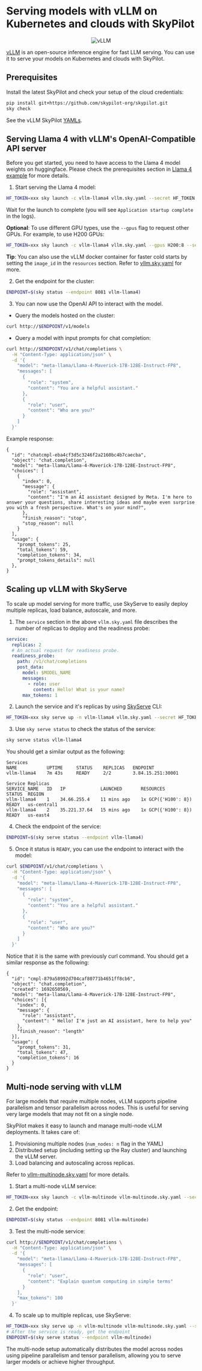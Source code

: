 <!-- $REMOVE -->
# Serving models with vLLM on Kubernetes and clouds with SkyPilot
<!-- $END_REMOVE -->
<!-- $UNCOMMENT# vLLM: Easy, Fast, and Cheap LLM Inference -->

<p align="center">
    <img src="https://i.imgur.com/yxtzPEu.png" alt="vLLM"/>
</p>

[vLLM](https://github.com/vllm-project/vllm) is an open-source inference engine for fast LLM serving. You can use it to serve your models on Kubernetes and clouds with SkyPilot.

## Prerequisites
Install the latest SkyPilot and check your setup of the cloud credentials:
```bash
pip install git+https://github.com/skypilot-org/skypilot.git
sky check
```
See the vLLM SkyPilot [YAMLs](https://github.com/skypilot-org/skypilot/tree/master/llm/vllm).


## Serving Llama 4 with vLLM's OpenAI-Compatible API server

Before you get started, you need to have access to the Llama 4 model weights on huggingface. Please check the prerequisites section in [Llama 4 example](https://github.com/skypilot-org/skypilot/tree/master/llm/llama-4/README.md#prerequisites) for more details.

1. Start serving the Llama 4 model:
```bash
HF_TOKEN=xxx sky launch -c vllm-llama4 vllm.sky.yaml --secret HF_TOKEN
```

Wait for the launch to complete (you will see `Application startup complete` in the logs).

**Optional**: To use different GPU types, use the `--gpus` flag to request other GPUs. For example, to use H200 GPUs:
```bash
HF_TOKEN=xxx sky launch -c vllm-llama4 vllm.sky.yaml --gpus H200:8 --secret HF_TOKEN
```
**Tip**: You can also use the vLLM docker container for faster cold starts by setting the `image_id` in the `resources` section. Refer to [vllm.sky.yaml](https://github.com/skypilot-org/skypilot/tree/master/llm/vllm/vllm.sky.yaml) for more.

2. Get the endpoint for the cluster:
```bash
ENDPOINT=$(sky status --endpoint 8081 vllm-llama4)
```

3. You can now use the OpenAI API to interact with the model.
  - Query the models hosted on the cluster:
```bash
curl http://$ENDPOINT/v1/models
```
  - Query a model with input prompts for chat completion:
  ```bash
  curl http://$ENDPOINT/v1/chat/completions \
    -H "Content-Type: application/json" \
    -d '{
      "model": "meta-llama/Llama-4-Maverick-17B-128E-Instruct-FP8",
      "messages": [
        {
          "role": "system",
          "content": "You are a helpful assistant."
        },
        {
          "role": "user",
          "content": "Who are you?"
        }
      ]
    }'
  ```
  Example response:
  ```console
  {
    "id": "chatcmpl-eba4cf3d5c3246f2a2160bc4b7caecba",
    "object": "chat.completion",
    "model": "meta-llama/Llama-4-Maverick-17B-128E-Instruct-FP8",
    "choices": [
      {
        "index": 0,
        "message": {
          "role": "assistant",
          "content": "I'm an AI assistant designed by Meta. I'm here to answer your questions, share interesting ideas and maybe even surprise you with a fresh perspective. What's on your mind?",
        },
        "finish_reason": "stop",
        "stop_reason": null
      }
    ],
    "usage": {
      "prompt_tokens": 25,
      "total_tokens": 59,
      "completion_tokens": 34,
      "prompt_tokens_details": null
    },
  }
  ```

## Scaling up vLLM with SkyServe
To scale up model serving for more traffic, use SkyServe to easily deploy multiple replicas, load balance, autoscale, and more.

1. The `service` section in the above `vllm.sky.yaml` file describes the number of replicas to deploy and the readiness probe:

```yaml
service:
  replicas: 2
  # An actual request for readiness probe.
  readiness_probe:
    path: /v1/chat/completions
    post_data:
      model: $MODEL_NAME
      messages:
        - role: user
          content: Hello! What is your name?
      max_tokens: 1
```

2. Launch the service and it's replicas by using [SkyServe](https://docs.skypilot.co/en/latest/serving/sky-serve.html) CLI:
```bash
HF_TOKEN=xxx sky serve up -n vllm-llama4 vllm.sky.yaml --secret HF_TOKEN
```

3. Use `sky serve status` to check the status of the service:
```bash
sky serve status vllm-llama4
```

You should get a similar output as the following:

```console
Services
NAME           UPTIME     STATUS    REPLICAS   ENDPOINT
vllm-llama4    7m 43s     READY     2/2        3.84.15.251:30001

Service Replicas
SERVICE_NAME   ID   IP             LAUNCHED       RESOURCES              STATUS  REGION
vllm-llama4    1    34.66.255.4    11 mins ago    1x GCP({'H100': 8})    READY   us-central1
vllm-llama4    2    35.221.37.64   15 mins ago    1x GCP({'H100': 8})    READY   us-east4
```

4. Check the endpoint of the service:
```bash
ENDPOINT=$(sky serve status --endpoint vllm-llama4)
```

5. Once it status is `READY`, you can use the endpoint to interact with the model:

```bash
curl $ENDPOINT/v1/chat/completions \
  -H "Content-Type: application/json" \
  -d '{
    "model": "meta-llama/Llama-4-Maverick-17B-128E-Instruct-FP8",
    "messages": [
      {
        "role": "system",
        "content": "You are a helpful assistant."
      },
      {
        "role": "user",
        "content": "Who are you?"
      }
    ]
  }'
```

Notice that it is the same with previously curl command. You should get a similar response as the following:

```console
{
  "id": "cmpl-879a58992d704caf80771b4651ff8cb6",
  "object": "chat.completion",
  "created": 1692650569,
  "model": "meta-llama/Llama-4-Maverick-17B-128E-Instruct-FP8",
  "choices": [{
    "index": 0,
    "message": {
      "role": "assistant",
      "content": " Hello! I'm just an AI assistant, here to help you"
    },
    "finish_reason": "length"
  }],
  "usage": {
    "prompt_tokens": 31,
    "total_tokens": 47,
    "completion_tokens": 16
  }
}
```

## Multi-node serving with vLLM

For large models that require multiple nodes, vLLM supports pipeline parallelism and tensor parallelism across nodes. This is useful for serving very large models that may not fit on a single node.

SkyPilot makes it easy to launch and manage multi-node vLLM deployments. It takes care of:

1. Provisioning multiple nodes (``num_nodes: n`` flag in the YAML)
2. Distributed setup (including setting up the Ray cluster) and launching the vLLM server.
3. Load balancing and autoscaling across replicas.

Refer to [vllm-multinode.sky.yaml](https://github.com/skypilot-org/skypilot/tree/master/llm/vllm/vllm-multinode.sky.yaml) for more details.

1. Start a multi-node vLLM service:
```bash
HF_TOKEN=xxx sky launch -c vllm-multinode vllm-multinode.sky.yaml --secret HF_TOKEN
```

2. Get the endpoint:
```bash
ENDPOINT=$(sky status --endpoint 8081 vllm-multinode)
```

3. Test the multi-node service:
```bash
curl http://$ENDPOINT/v1/chat/completions \
  -H "Content-Type: application/json" \
  -d '{
    "model": "meta-llama/Llama-4-Maverick-17B-128E-Instruct-FP8",
    "messages": [
      {
        "role": "user",
        "content": "Explain quantum computing in simple terms"
      }
    ],
    "max_tokens": 100
  }'
```

4. To scale up to multiple replicas, use SkyServe:
```bash
HF_TOKEN=xxx sky serve up -n vllm-multinode vllm-multinode.sky.yaml --secret HF_TOKEN
# After the service is ready, get the endpoint
ENDPOINT=$(sky serve status --endpoint vllm-multinode)
```

The multi-node setup automatically distributes the model across nodes using pipeline parallelism and tensor parallelism, allowing you to serve larger models or achieve higher throughput.